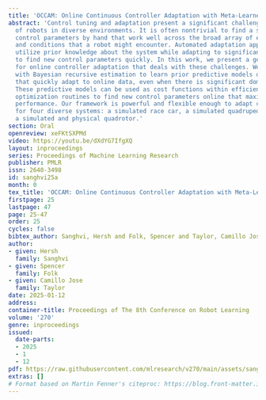 ```yaml
---
title: 'OCCAM: Online Continuous Controller Adaptation with Meta-Learned Models'
abstract: 'Control tuning and adaptation present a significant challenge to the usage
  of robots in diverse environments. It is often nontrivial to find a single set of
  control parameters by hand that work well across the broad array of environments
  and conditions that a robot might encounter. Automated adaptation approaches must
  utilize prior knowledge about the system while adapting to significant domain shifts
  to find new control parameters quickly. In this work, we present a general framework
  for online controller adaptation that deals with these challenges. We combine meta-learning
  with Bayesian recursive estimation to learn prior predictive models of system performance
  that quickly adapt to online data, even when there is significant domain shift.
  These predictive models can be used as cost functions within efficient sampling-based
  optimization routines to find new control parameters online that maximize system
  performance. Our framework is powerful and flexible enough to adapt controllers
  for four diverse systems: a simulated race car, a simulated quadrupedal robot, and
  a simulated and physical quadrotor.'
section: Oral
openreview: xeFKtSXPMd
video: https://youtu.be/dXdYG7IfgXQ
layout: inproceedings
series: Proceedings of Machine Learning Research
publisher: PMLR
issn: 2640-3498
id: sanghvi25a
month: 0
tex_title: 'OCCAM: Online Continuous Controller Adaptation with Meta-Learned Models'
firstpage: 25
lastpage: 47
page: 25-47
order: 25
cycles: false
bibtex_author: Sanghvi, Hersh and Folk, Spencer and Taylor, Camillo Jose
author:
- given: Hersh
  family: Sanghvi
- given: Spencer
  family: Folk
- given: Camillo Jose
  family: Taylor
date: 2025-01-12
address:
container-title: Proceedings of The 8th Conference on Robot Learning
volume: '270'
genre: inproceedings
issued:
  date-parts:
  - 2025
  - 1
  - 12
pdf: https://raw.githubusercontent.com/mlresearch/v270/main/assets/sanghvi25a/sanghvi25a.pdf
extras: []
# Format based on Martin Fenner's citeproc: https://blog.front-matter.io/posts/citeproc-yaml-for-bibliographies/
---
```

